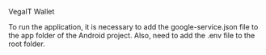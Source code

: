 VegaIT Wallet

To run the application, it is necessary to add the google-service.json file to the app folder of the Android project. Also, need to add the .env file to the root folder.
